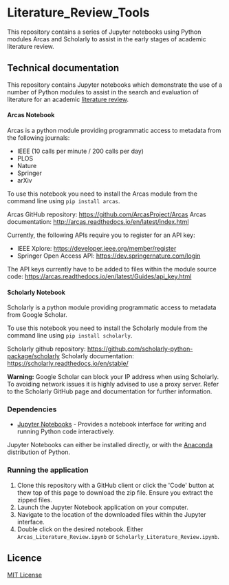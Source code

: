 # Literature_Review_Tools
This repository contains a series of Jupyter notebooks using Python modules Arcas and Scholarly to assist in the early stages of academic literature review.

## Technical documentation

This repository contains Jupyter notebooks which demonstrate the use of a number of Python modules to assist in the search and evaluation of literature for an academic [literature review](https://www.scribbr.com/dissertation/literature-review/).

#### Arcas Notebook

Arcas is a python module providing programmatic access to metadata from the following journals:

- IEEE (10 calls per minute / 200 calls per day)
- PLOS
- Nature
- Springer
- arXiv

To use this notebook you need to install the Arcas module from the command line using `pip install arcas`.

Arcas GitHub repository: https://github.com/ArcasProject/Arcas
Arcas documentation: http://arcas.readthedocs.io/en/latest/index.html

Currently, the following APIs require you to register for an API key:

- IEEE Xplore: https://developer.ieee.org/member/register
- Springer Open Access API: https://dev.springernature.com/login

The API keys currently have to be added to files within the module source code: https://arcas.readthedocs.io/en/latest/Guides/api_key.html

#### Scholarly Notebook

Scholarly is a python module providing programmatic access to metadata from Google Scholar.

To use this notebook you need to install the Scholarly module from the command line using `pip install scholarly`.

Scholarly github repository: https://github.com/scholarly-python-package/scholarly
Scholarly documentation: https://scholarly.readthedocs.io/en/stable/

**Warning:** Google Scholar can block your IP address when using Scholarly. To avoiding network issues it is highly advised to use a proxy server. Refer to the Scholarly GitHub page and documentation for further information.

### Dependencies

- [Jupyter Notebooks](https://jupyter.org/) - Provides a notebook interface for writing and running Python code interactively.

Jupyter Notebooks can either be installed directly, or with the [Anaconda](https://www.anaconda.com/) distribution of Python. 

### Running the application

1. Clone this repository with a GitHub client or click the 'Code' button at thew top of this page to download the zip file. Ensure you extract the zipped files.
2. Launch the Jupyter Notebook application on your computer.
3. Navigate to the location of the downloaded files within the Jupyter interface.
4. Double click on the desired notebook. Either `Arcas_Literature_Review.ipynb` or `Scholarly_Literature_Review.ipynb`.

## Licence

[MIT License](LICENCE)
